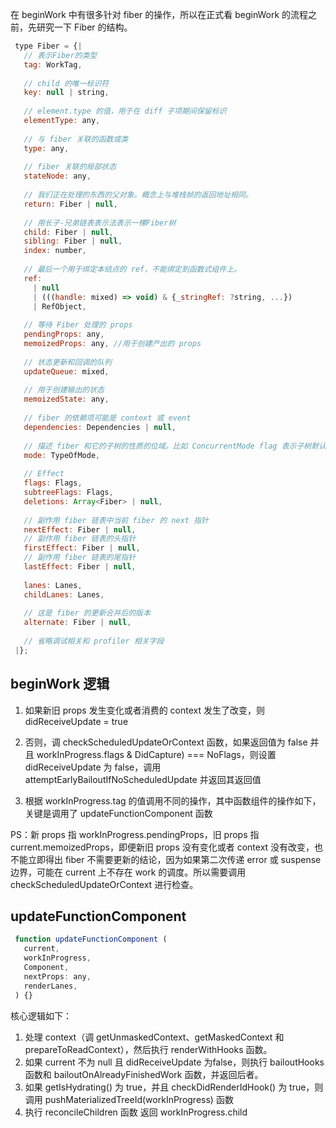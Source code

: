 


在 beginWork 中有很多针对 fiber 的操作，所以在正式看 beginWork 的流程之前，先研究一下 Fiber 的结构。
```javaScript
 type Fiber = {|
   // 表示Fiber的类型
   tag: WorkTag,
 
   // child 的唯一标识符
   key: null | string,
 
   // element.type 的值，用于在 diff 子项期间保留标识
   elementType: any,
   
   // 与 fiber 关联的函数或类
   type: any,
 
   // fiber 关联的局部状态
   stateNode: any,
 
   // 我们正在处理的东西的父对象。概念上与堆栈帧的返回地址相同。
   return: Fiber | null,
 
   // 用长子-兄弟链表表示法表示一棵Fiber树
   child: Fiber | null,
   sibling: Fiber | null,
   index: number,
   
   // 最后一个用于绑定本结点的 ref，不能绑定到函数式组件上。
   ref:
     | null
     | (((handle: mixed) => void) & {_stringRef: ?string, ...})
     | RefObject,
 
   // 等待 Fiber 处理的 props
   pendingProps: any,
   memoizedProps: any, //用于创建产出的 props
 
   // 状态更新和回调的队列
   updateQueue: mixed,
 
   // 用于创建输出的状态
   memoizedState: any,
 
   // fiber 的依赖项可能是 context 或 event
   dependencies: Dependencies | null,
 
   // 描述 fiber 和它的子树的性质的位域。比如 ConcurrentMode flag 表示子树默认情况下是异步的。当 fiber 被创建时，它的 mode 会继承父 fiber 的 mode，也可以在创建的时候添加更多的 flag，但是创建之后，在 fiber 的整个生命周期都不应该再被改变。
   mode: TypeOfMode,
 
   // Effect
   flags: Flags,
   subtreeFlags: Flags,
   deletions: Array<Fiber> | null,
                                     
   // 副作用 fiber 链表中当前 fiber 的 next 指针                      
   nextEffect: Fiber | null,
   // 副作用 fiber 链表的头指针                               
   firstEffect: Fiber | null,
   // 副作用 fiber 链表的尾指针
   lastEffect: Fiber | null,
 
   lanes: Lanes,
   childLanes: Lanes,
 
   // 这是 fiber 的更新合并后的版本                                 
   alternate: Fiber | null,
 
   // 省略调试相关和 profiler 相关字段
 |};
```

## beginWork 逻辑

1. 如果新旧 props 发生变化或者消费的 context 发生了改变，则 didReceiveUpdate = true
2. 否则，调 checkScheduledUpdateOrContext 函数，如果返回值为 false 并且 workInProgress.flags & DidCapture) === NoFlags，则设置 didReceiveUpdate 为 false，调用attemptEarlyBailoutIfNoScheduledUpdate 并返回其返回值

3. 根据 workInProgress.tag 的值调用不同的操作，其中函数组件的操作如下，关键是调用了 updateFunctionComponent 函数


PS：新 props 指 workInProgress.pendingProps，旧 props 指 current.memoizedProps，即便新旧 props 没有变化或者 context 没有改变，也不能立即得出 fiber 不需要更新的结论，因为如果第二次传递 error 或 suspense 边界，可能在 current 上不存在 work 的调度。所以需要调用 checkScheduledUpdateOrContext 进行检查。


## updateFunctionComponent
```javaScript
 function updateFunctionComponent (
   current,
   workInProgress,
   Component,
   nextProps: any,
   renderLanes,
 ) {}
```

核心逻辑如下：

1. 处理 context（调 getUnmaskedContext、getMaskedContext 和 prepareToReadContext），然后执行 renderWithHooks 函数。
2. 如果 current 不为 null 且 didReceiveUpdate 为false，则执行 bailoutHooks 函数和 bailoutOnAlreadyFinishedWork 函数，并返回后者。
3.  如果 getIsHydrating() 为 true，并且 checkDidRenderIdHook() 为 true，则调用 pushMaterializedTreeId(workInProgress) 函数
4.  执行 reconcileChildren 函数
返回 workInProgress.child
